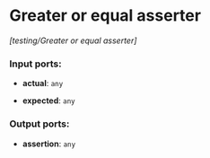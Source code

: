 # Greater or equal asserter

_[testing/Greater or equal asserter]_

### Input ports:

* __actual__: ` any `


* __expected__: ` any `

### Output ports:

* __assertion__: ` any `

